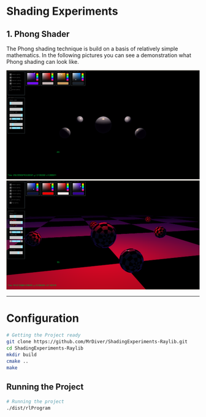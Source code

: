 # Shading Experiments

## 1. Phong Shader

The Phong shading technique is build on a basis of relatively simple mathematics. In the following pictures you can see a demonstration what Phong shading can look like.

![dark background with four lit spheres](example_images/dark.png)
![Flying spheres with red lighting and checkerboard texture](example_images/checker.png)

---

# Configuration

```sh
# Getting the Project ready
git clone https://github.com/MrDiver/ShadingExperiments-Raylib.git
cd ShadingExperiments-Raylib
mkdir build
cmake ..
make
```
## Running the Project
```sh
# Running the project
./dist/rlProgram
```

